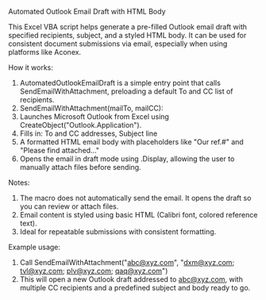 Automated Outlook Email Draft with HTML Body

This Excel VBA script helps generate a pre-filled Outlook email draft with specified recipients, subject, and a styled HTML body. It can be used for consistent document submissions via email, especially when using platforms like Aconex.

How it works:
1) AutomatedOutlookEmailDraft is a simple entry point that calls SendEmailWithAttachment, preloading a default To and CC list of recipients.
2) SendEmailWithAttachment(mailTo, mailCC):
3) Launches Microsoft Outlook from Excel using CreateObject("Outlook.Application").
4) Fills in: To and CC addresses, Subject line
5) A formatted HTML email body with placeholders like "Our ref.#" and "Please find attached..."
6) Opens the email in draft mode using .Display, allowing the user to manually attach files before sending.

Notes:
1) The macro does not automatically send the email. It opens the draft so you can review or attach files.
2) Email content is styled using basic HTML (Calibri font, colored reference text).
3) Ideal for repeatable submissions with consistent formatting.

Example usage:
1) Call SendEmailWithAttachment("abc@xyz.com", "dxm@xyz.com; tvl@xyz.com; plv@xyz.com; qaq@xyz.com")
2) This will open a new Outlook draft addressed to abc@xyz.com, with multiple CC recipients and a predefined subject and body ready to go.


